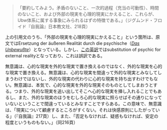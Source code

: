 > 「要約してみよう。矛盾のないこと、一次的過程（充当の可動性）、時間のないこと、および外部の現実を心理的現実にかえること、これらが、Ubw体系に属する事象にみられるはずの特徴である。」（ジグムンド・フロイド『自我論』日本教文社、218頁）

上の引用文のうち、「外部の現実を心理的現実にかえること」という箇所は、原文ではErsetzung der äußeren Realität durch die psychische（[*Das Unbewußte*](https://www.projekt-gutenberg.org/freud/kleine2/Kapitel28.html)）となっている。しかし、[この英訳](https://www.sas.upenn.edu/~cavitch/pdf-library/Freud_Unconscious.pdf)ではsubstitution of psychic for external realityとなっており、これは誤訳である。

無意識は、心的な現実を外的な現実で置き換えるのではなく、外的な現実を心的な現実で置き換える。無意識は、心的な現実を間違って外的な現実とみなしてしまうわけではないし、外的な現実の代わりに心的な現実を持ち出すわけでもない。無意識は、本気で、心的な現実を外的な現実そのものとしてしまおうとする。つまり、外的な現実を追い出してそこへ心的な現実を挿し入れることでもあるし、また、外的な現実のほうをむしろ心的な現実に照らせばその通りになっていないということで間違っているとみなすことですらある。この意味で、無意識は、「現実について顧慮するところがすくない。それは快感原則にしたがっている」（『自我論』217頁）し、また、「否定もなければ、疑惑もなければ、安定の程度というものもない。」（同216頁）
